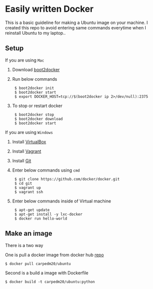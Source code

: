 Easily written Docker
=====================

This is a basic guideline for making a Ubuntu image on your machine.
I created this repo to avoid entering same commands everytime when I reinstall Ubuntu to my laptop..

Setup
-----

If you are using `Mac`

1. Download [boot2docker](https://github.com/boot2docker/osx-installer/releases)
2. Run below commands

        $ boot2docker init
        $ boot2docker start
        $ export DOCKER_HOST=tcp://$(boot2docker ip 2>/dev/null):2375
3. To stop or restart docker

        $ boot2docker stop
        $ boot2docker download
        $ boot2docker start

If you are using `Windows`

1. Install [VirtualBox](https://www.virtualbox.org/wiki/Downloads)
2. Install [Vagrant](https://www.vagrantup.com/downloads.html)
3. Install [Git](http://msysgit.github.io/)
4. Enter below commands using `cmd`

        $ git clone https://github.com/docker/docker.git
        $ cd git
        $ vagrant up
        $ vagrant ssh
5. Enter below commands inside of Virtual machine

        $ apt-get update
        $ apt-get install -y lxc-docker
        $ docker run hello-world

Make an image
-------------

There is a two way

One is pull a docker image from docker hub [repo](https://registry.hub.docker.com/u/carpedm20/ubuntu/)

    $ docker pull carpedm20/ubuntu
Second is a build a image with Dockerfile

    $ docker build -t carpedm20/ubuntu:python

